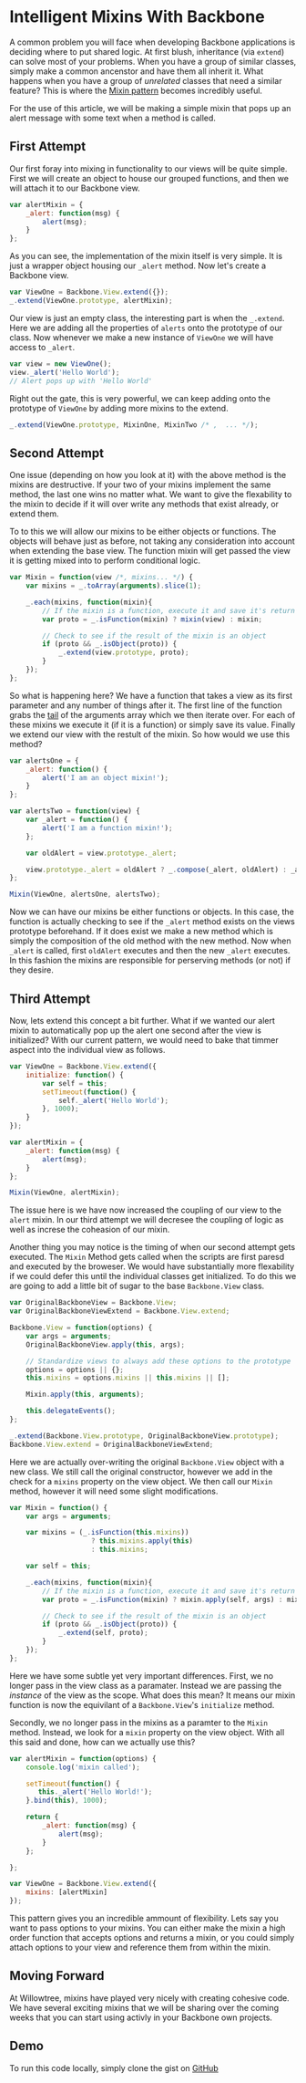 # Intelligent Mixins With Backbone

A common problem you will face when developing Backbone applications is deciding
where to put shared logic. At first blush, inheritance (via `extend`) can solve
most of your problems. When you have a group of similar classes, simply make a
common ancenstor and have them all inherit it. What happens when you have a
group of *unrelated* classes that need a similar feature? This is where the
[Mixin pattern](http://en.wikipedia.org/wiki/Mixin) becomes incredibly useful.

For the use of this article, we will be making a simple mixin that pops up an
alert message with some text when a method is called.

## First Attempt

Our first foray into mixing in functionality to our views will be quite simple.
First we will create an object to house our grouped functions, and then we will
attach it to our Backbone view.

```javascript
var alertMixin = {
    _alert: function(msg) {
        alert(msg);
    }
};
```

As you can see, the implementation of the mixin itself is very simple. It is
just a wrapper object housing our `_alert` method. Now let's create a Backbone
view.

```javascript
var ViewOne = Backbone.View.extend({});
_.extend(ViewOne.prototype, alertMixin);
```

Our view is just an empty class, the interesting part is when the `_.extend`.
Here we are adding all the properties of `alerts` onto the prototype of our
class. Now whenever we make a new instance of `ViewOne` we will have access to
`_alert`.

```javascript
var view = new ViewOne();
view._alert('Hello World');
// Alert pops up with 'Hello World'
```

Right out the gate, this is very powerful, we can keep adding onto the prototype
of `ViewOne` by adding more mixins to the extend.

```javascript
_.extend(ViewOne.prototype, MixinOne, MixinTwo /* ,  ... */);
```

## Second Attempt

One issue (depending on how you look at it) with the above method is the mixins
are destructive. If your two of your mixins implement the same method, the last
one wins no matter what. We want to give the flexability to the mixin to decide
if it will over write any methods that exist already, or extend them.

To to this we will allow our mixins to be either objects or functions. The
objects will behave just as before, not taking any consideration into account
when extending the base view. The function mixin will get passed the view it is
getting mixed into to perform conditional logic.

```javascript
var Mixin = function(view /*, mixins... */) {
    var mixins = _.toArray(arguments).slice(1);

    _.each(mixins, function(mixin){
        // If the mixin is a function, execute it and save it's return value
        var proto = _.isFunction(mixin) ? mixin(view) : mixin;

        // Check to see if the result of the mixin is an object
        if (proto && _.isObject(proto)) {
            _.extend(view.prototype, proto);
        }
    });
};
```

So what is happening here? We have a function that takes a view as its first
parameter and any number of things after it. The first line of the function
grabs the [tail](http://underscorejs.org/#rest) of the arguments array which we
then iterate over. For each of these mixins we execute it (if it is a function)
or simply save its value. Finally we extend our view with the restult of the
mixin. So how would we use this method?

```javascript
var alertsOne = {
    _alert: function() {
        alert('I am an object mixin!');
    }
};

var alertsTwo = function(view) {
    var _alert = function() {
        alert('I am a function mixin!');
    };

    var oldAlert = view.prototype._alert;

    view.prototype._alert = oldAlert ? _.compose(_alert, oldAlert) : _alert;
};

Mixin(ViewOne, alertsOne, alertsTwo);
```

Now we can have our mixins be either functions or objects. In this case, the
function is actually checking to see if the `_alert` method exists on the views
prototype beforehand. If it does exist we make a new method which is simply the
composition of the old method with the new method. Now when `_alert` is called,
first `oldAlert` executes and then the new `_alert` executes. In this fashion
the mixins are responsible for perserving methods (or not) if they desire.

## Third Attempt

Now, lets extend this concept a bit further. What if we wanted our alert mixin
to automatically pop up the alert one second after the view is initialized? With
our current pattern, we would need to bake that timmer aspect into the
individual view as follows.

```javascript
var ViewOne = Backbone.View.extend({
    initialize: function() {
        var self = this;
        setTimeout(function() {
            self._alert('Hello World');
        }, 1000);
    }
});

var alertMixin = {
    _alert: function(msg) {
        alert(msg);
    }
};

Mixin(ViewOne, alertMixin);
```

The issue here is we have now increased the coupling of our view to the `alert`
mixin. In our third attempt we will decresee the coupling of logic as well as
increse the coheasion of our mixin.

Another thing you may notice is the timing of when our second attempt gets
executed. The `Mixin` Method gets called when the scripts are first paresd and
executed by the broweser. We would have substantially more flexability if we
could defer this until the individual classes get initialized. To do this we are
going to add a little bit of sugar to the base `Backbone.View` class.

```javascript
var OriginalBackboneView = Backbone.View;
var OriginalBackboneViewExtend = Backbone.View.extend;

Backbone.View = function(options) {
    var args = arguments;
    OriginalBackboneView.apply(this, args);

    // Standardize views to always add these options to the prototype
    options = options || {};
    this.mixins = options.mixins || this.mixins || [];

    Mixin.apply(this, arguments);

    this.delegateEvents();
};

_.extend(Backbone.View.prototype, OriginalBackboneView.prototype);
Backbone.View.extend = OriginalBackboneViewExtend;
```

Here we are actually over-writing the original `Backbone.View` object with a new
class. We still call the original constructor, however we add in the check for a
`mixins` property on the view object. We then call our `Mixin` method, however
it will need some slight modifications.

```javascript
var Mixin = function() {
    var args = arguments;

    var mixins = (_.isFunction(this.mixins))
                    ? this.mixins.apply(this)
                    : this.mixins;

    var self = this;

    _.each(mixins, function(mixin){
        // If the mixin is a function, execute it and save it's return value
        var proto = _.isFunction(mixin) ? mixin.apply(self, args) : mixin;

        // Check to see if the result of the mixin is an object
        if (proto && _.isObject(proto)) {
            _.extend(self, proto);
        }
    });
};
```

Here we have some subtle yet very important differences. First, we no longer
pass in the view class as a paramater. Instead we are passing the *instance* of
the view as the scope. What does this mean? It means our mixin function is now
the equivilant of a `Backbone.View`'s `initialize` method.

Secondly, we no longer pass in the mixins as a paramter to the `Mixin` method.
Instead, we look for a `mixin` property on the view object. With all this said
and done, how can we actually use this?

```javascript
var alertMixin = function(options) {
    console.log('mixin called');

    setTimeout(function() {
       this._alert('Hello World!');
    }.bind(this), 1000);

    return {
        _alert: function(msg) {
            alert(msg);
        }
    };

};

var ViewOne = Backbone.View.extend({
    mixins: [alertMixin]
});
```

This pattern gives you an incredible ammount of flexibility. Lets say you want
to pass options to your mixins. You can either make the mixin a high order
function that accepts options and returns a mixin, or you could simply attach
options to your view and reference them from within the mixin.

## Moving Forward

At Willowtree, mixins have played very nicely with creating cohesive code. We
have several exciting mixins that we will be sharing over the coming weeks that
you can start using activly in your Backbone own projects.

## Demo

To run this code locally, simply clone the gist on
[GitHub](https://gist.github.com/kaw2k/8dca8655ed082d7c70da)


